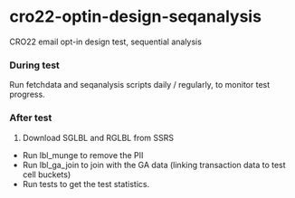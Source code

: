 # cro22-optin-design-seqanalysis
CRO22 email opt-in design test, sequential analysis

### During test

Run fetchdata and seqanalysis scripts daily / regularly, to monitor test progress.

### After test

1. Download SGLBL and RGLBL from SSRS
- Run lbl_munge to remove the PII
- Run lbl_ga_join to join with the GA data (linking transaction data to test cell buckets)
- Run tests to get the test statistics.